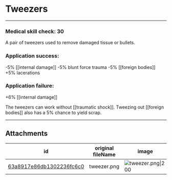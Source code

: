 # Tweezers

 

---

### Medical skill check: 30
A pair of tweezers used to remove damaged tissue or bullets.

### Application success:
-5% [[internal damage]]
-5% blunt force trauma
-5% [[foreign bodies]]
+5% lacerations

### Application failure:
+6% [[internal damage]]

The tweezers can work without [[traumatic shock]]. Tweezing out [[foreign bodies]] also has a 5% chance to yield scrap.

---

## Attachments

id | original fileName | image
---|---|---
[63a8917e86db1302236fc6c0](63a8917e86db1302236fc6c0.png) | tweezer.png | ![tweezer.png\|200](63a8917e86db1302236fc6c0.png)